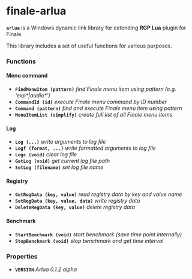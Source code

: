 # finale-arlua

**```arlua```** is a Windows dynamic link library for extending **RGP Lua** plugin for Finale.

This library includes a set of useful functions for various purposes.

### Functions

  #### Menu command
    
  - **```FindMenuItem (pattern)```** _find Finale menu item using pattern (e.g. 'exp*|audio*')_
  - **```CommandId (id)```** _execute Finale menu command by ID number_
  - **```Command (pattern)```** _find and execute Finale menu item using pattern_
  - **```MenuItemList (simplify)```** _create full list of all Finale menu items_

  #### Log
  
  - **```Log (...)```** _write arguments to log file_
  - **```Logf (format, ...)```** _write formatted arguments to log file_
  - **```Logc (void)```** _clear log file_
  - **```GetLog (void)```** _get current log file path_
  - **```SetLog (filename)```** _set log file name_

  #### Registry
  
  - **```GetRegData (key, value)```** _read registry data by key and value name_
  - **```SetRegData (key, value, data)```** _write registry data_
  - **```DeleteRegData (key, value)```** _delete registry data_

 #### Benchmark
 
  - **```StartBenchmark (void)```** _start benchmark (save time point internally)_
  - **```StopBenchmark (void)```** _stop benchmark and get time interval_


### Properties

  - **```VERSION```** _Arlua 0.1.2 alpha_
    

